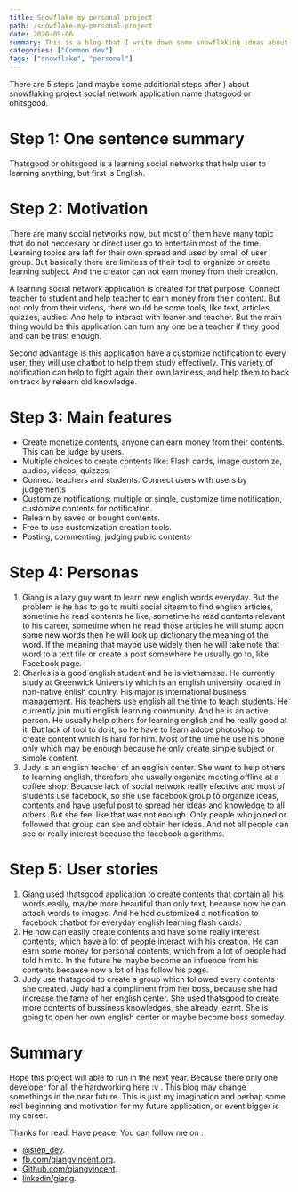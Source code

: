 ```yaml
---
title: Snowflake my personal project
path: /snowflake-my-personal-project
date: 2020-09-06
summary: This is a blog that I write down some snowflaking ideas about my personal project, which is Thasgood.net or ohitsgood.net social network application.
categories: ["Common dev"]
tags: ["snowflake", "personal"]
---
```


There are 5 steps (and maybe some additional steps after ) about snowflaking project social network application name thatsgood or ohitsgood.

# Step 1: One sentence summary

Thatsgood or ohitsgood is a learning social networks that help user to learning anything, but first is English.

# Step 2: Motivation

There are many social networks now, but most of them have many topic that do not neccesary or direct user go to entertain most of the time. Learning topics are left for their own spread and used by small of user group. But basically there are limitess of their tool to organize or create learning subject. And the creator can not earn money from their creation.

A learning social network application is created for that purpose. Connect teacher to student and help teacher to earn money from their content. But not only from their videos, there would be some tools, like text, articles, quizzes, audios. And help to interact with leaner and teacher. But the main thing would be this application can turn any one be a teacher if they good and can be trust enough.

Second advantage is this application have a customize notification to every user, they will use chatbot to help them study effectively. This variety of notification can help to fight again their own laziness, and help them to back on track by relearn old knowledge.

# Step 3: Main features

- Create monetize contents, anyone can earn money from their contents. This can be judge by users.
- Multiple choices to create contents like: Flash cards, image customize, audios, videos, quizzes.
- Connect teachers and students. Connect users with users by judgements
- Customize notifications: multiple or single, customize time notification, customize contents for notification.
- Relearn by saved or bought contents.
- Free to use customization creation tools.
- Posting, commenting, judging public contents

# Step 4: Personas

1. Giang is a lazy guy want to learn new english words everyday. But the problem is he has to go to multi social sitesm to find english articles, sometime he read contents he like, sometime he read contents relevant to his career, sometime when he read those articles he will stump apon some new words then he will look up dictionary the meaning of the word. If the meaning that maybe use widely then he will take note that word to a text file or create a post somewhere he usually go to, like Facebook page.
2. Charles is a good english student and he is vietnamese. He currently study at Greenwick University which is an english university located in non-native enlish country. His major is international business management. His teachers use english all the time to teach students. He currently join multi english learning community. And he is an active person. He usually help others for learning english and he really good at it. But lack of tool to do it, so he have to learn adobe photoshop to create content which is hard for him. Most of the time he use his phone only which may be enough because he only create simple subject or simple content.
3. Judy is an english teacher of an english center. She want to help others to learning english, therefore she usually organize meeting offline at a coffee shop. Because lack of social network really efective and most of students use facebook, so she use facebook group to organize ideas, contents and have useful post to spread her ideas and knowledge to all others. But she feel like that was not enough. Only people who joined or followed that group can see and obtain her ideas. And not all people can see or really interest because the facebook algorithms.

# Step 5: User stories

1. Giang used thatsgood application to create contents that contain all his words easily, maybe more beautiful than only text, because now he can attach words to images. And he had customized a notification to facebook chatbot for everyday english learning flash cards.
2. He now can easily create contents and have some really interest contents, which have a lot of people interact with his creation. He can earn some money for personal contents, which from a lot of people had told him to. In the future he maybe become an infuence from his contents because now a lot of has follow his page.
3. Judy use thatsgood to create a group which followed every contents she created. Judy had a compliment from her boss, because she had increase the fame of her english center. She used thatsgood to create more contents of bussiness knowledges, she already learnt. She is going to open her own english center or maybe become boss someday.

# Summary

Hope this project will able to run in the next year. Because there only one developer for all the hardworking here :v .
This blog may change somethings in the near future. This is just my imagination and perhap some real beginning and motivation for my future application, or event bigger is my career.

Thanks for read. Have peace.
You can follow me on :

- [@step_dev](https://twitter.com/step_dev).
- [fb.com/giangvincent.org](https://www.facebook.com/giangvincent.org/).
- [Github.com/giangvincent](https://github.com/giangvincent).
- [linkedin/giang](https://www.linkedin.com/in/giang-do-linh-88b034131/).
